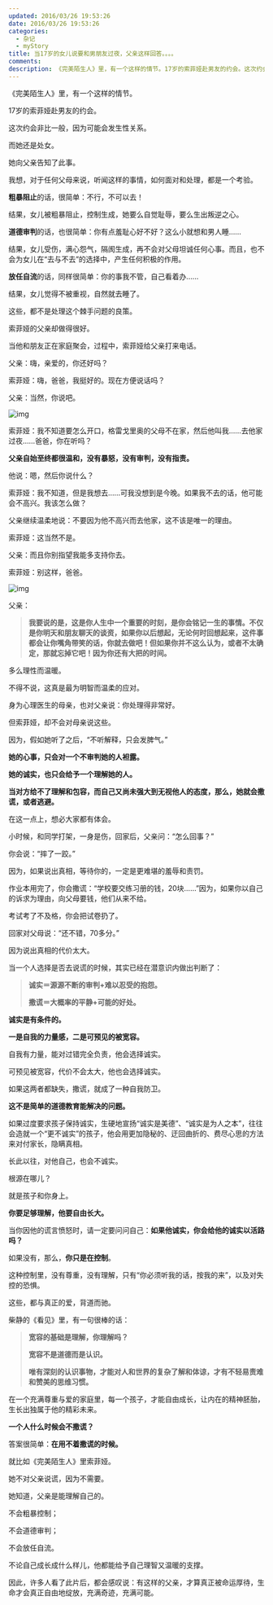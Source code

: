 ```yaml
---
updated: 2016/03/26 19:53:26
date: 2016/03/26 19:53:26
categories: 
  - 杂记
  - myStory
title: 当17岁的女儿说要和男朋友过夜，父亲这样回答。。。。
comments: 
description: 《完美陌生人》里，有一个这样的情节。17岁的索菲娅赴男友的约会。这次约会非比一般，因为可能会发生性关系。而她还是处女。她向父亲告知了此事。我想，对于任何父母来说，听闻这样的事情，如何面对和处理，都是一个考验。粗暴阻止的话，很简单：不行，不可以去！结果，女儿被粗暴阻止，控制生成，她要么自觉耻辱，要么生出叛逆之心。
---
```

《完美陌生人》里，有一个这样的情节。

17岁的索菲娅赴男友的约会。

这次约会非比一般，因为可能会发生性关系。

而她还是处女。

她向父亲告知了此事。

我想，对于任何父母来说，听闻这样的事情，如何面对和处理，都是一个考验。

**粗暴阻止**的话，很简单：不行，不可以去！

结果，女儿被粗暴阻止，控制生成，她要么自觉耻辱，要么生出叛逆之心。

**道德审判**的话，也很简单：你有点羞耻心好不好？这么小就想和男人睡……

结果，女儿受伤，满心怨气，隔阂生成，再不会对父母坦诚任何心事。而且，也不会为女儿在“去与不去”的选择中，产生任何积极的作用。

**放任自流**的话，同样很简单：你的事我不管，自己看着办……

结果，女儿觉得不被重视，自然就去睡了。

这些，都不是处理这个棘手问题的良策。

索菲娅的父亲却做得很好。

当他和朋友正在家庭聚会，过程中，索菲娅给父亲打来电话。

父亲：嗨，亲爱的，你还好吗？

索菲娅：嗨，爸爸，我挺好的。现在方便说话吗？

父亲：当然，你说吧。

![img](https://static.jiabanmoyu.com/notes/v2-5273efd4a1e53a62ba9f974f85595bb5_hd.jpg)

索菲娅：我不知道要怎么开口，格雷戈里奥的父母不在家，然后他叫我……去他家过夜……爸爸，你在听吗？

**父亲自始至终都很温和，没有暴怒，没有审判，没有指责。**

他说：嗯，然后你说什么？

索菲娅：我不知道，但是我想去……可我没想到是今晚。如果我不去的话，他可能会不高兴。我该怎么做？

父亲继续温柔地说：不要因为他不高兴而去他家，这不该是唯一的理由。

索菲娅：这当然不是。

父亲：而且你别指望我能多支持你去。

索菲娅：别这样，爸爸。

![img](https://static.jiabanmoyu.com/notes/v2-44fdef9e14a9eb8d0985b70f50f880f9_hd.jpg)

父亲：

> **我要说的是，这是你人生中一个重要的时刻，是你会铭记一生的事情。不仅是你明天和朋友聊天的谈资，如果你以后想起，无论何时回想起来，这件事都会让你嘴角带笑的话，你就去做吧！但如果你并不这么认为，或者不太确定，那就忘掉它吧！因为你还有大把的时间。**

多么理性而温暖。

不得不说，这真是最为明智而温柔的应对。

身为心理医生的母亲，也对父亲说：你处理得非常好。

但索菲娅，却不会对母亲说这些。

因为，假如她听了之后，“不听解释，只会发脾气。”

**她的心事，只会对一个不审判她的人袒露。**

**她的诚实，也只会给予一个理解她的人。**

**当对方给不了理解和包容，而自己又尚未强大到无视他人的态度，那么，她就会撒谎，或者逃避。**

在这一点上，想必大家都有体会。

小时候，和同学打架，一身是伤，回家后，父亲问：“怎么回事？”

你会说：“摔了一跤。”

因为，如果说出真相，等待你的，一定是更难堪的羞辱和责罚。

作业本用完了，你会撒谎：“学校要交练习册的钱，20块……”因为，如果你以自己的诉求为理由，向父母要钱，他们从来不给。

考试考了不及格，你会把试卷扔了。

回家对父母说：“还不错，70多分。”

因为说出真相的代价太大。

当一个人选择是否去说谎的时候，其实已经在潜意识内做出判断了：

> **诚实＝源源不断的审判+难以忍受的抱怨。**
>
> **撒谎＝大概率的平静+可能的好处。**

**诚实是有条件的。**

**一是自我的力量感，二是可预见的被宽容。**

自我有力量，能对过错完全负责，他会选择诚实。

可预见被宽容，代价不会太大，他也会选择诚实。

如果这两者都缺失，撒谎，就成了一种自我防卫。

**这不是简单的道德教育能解决的问题。**

如果过度要求孩子保持诚实，生硬地宣扬“诚实是美德”、“诚实是为人之本”，往往会造就一个“更不诚实”的孩子，他会用更加隐秘的、迂回曲折的、费尽心思的方法来对付家长，隐瞒真相。

长此以往，对他自己，也会不诚实。

根源在哪儿？

就是孩子和你身上。

**你要足够理解，他要自由长大。**

当你因他的谎言愤怒时，请一定要问问自己：**如果他诚实，你会给他的诚实以活路吗？**

如果没有，那么，**你只是在控制**。

这种控制里，没有尊重，没有理解，只有“你必须听我的话，按我的来”，以及对失控的恐惧。

这些，都与真正的爱，背道而驰。

柴静的《看见》里，有一句很棒的话：

> **宽容的基础是理解，你理解吗？**
>
> **宽容不是道德而是认识。**
>
> **唯有深刻的认识事物，才能对人和世界的复杂了解和体谅，才有不轻易责难和赞美的思维习惯。**

在一个充满尊重与爱的家庭里，每一个孩子，才能自由成长，让内在的精神胚胎，生长出独属于他的精彩未来。

**一个人什么时候会不撒谎？**

答案很简单：**在用不着撒谎的时候。**

就比如《完美陌生人》里索菲娅。

她不对父亲说谎，因为不需要。

她知道，父亲是能理解自己的。

不会粗暴控制；

不会道德审判；

不会放任自流。

不论自己成长成什么样儿，他都能给予自己理智又温暖的支撑。

因此，许多人看了此片后，都会感叹说：有这样的父亲，才算真正被命运厚待，生命才会真正自由地绽放，充满奇迹，充满可能。